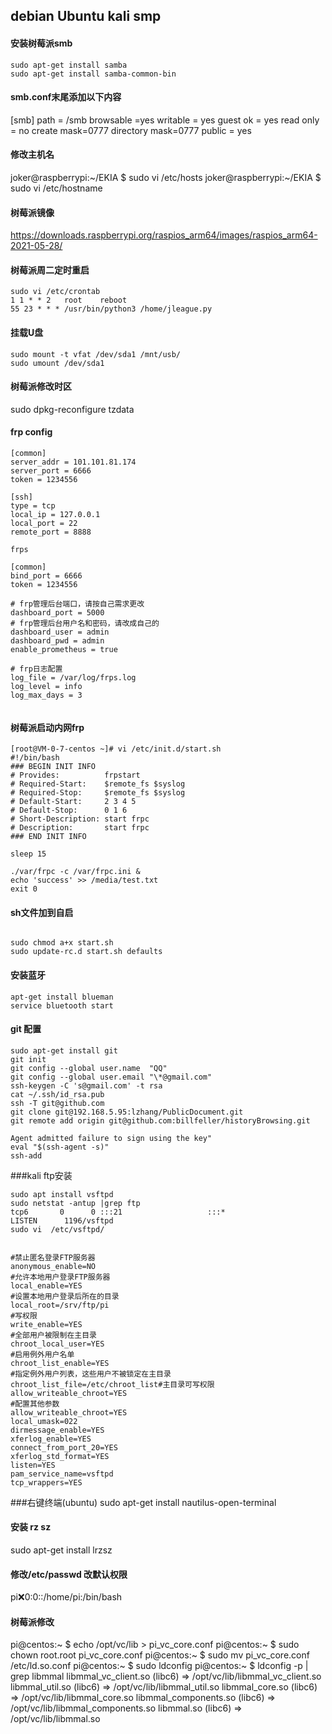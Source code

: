 ## debian Ubuntu kali smp


#### 安装树莓派smb
```
sudo apt-get install samba
sudo apt-get install samba-common-bin
```

#### smb.conf末尾添加以下内容
[smb]
path = /smb
browsable =yes
writable = yes
guest ok = yes
read only = no
create mask=0777
directory mask=0777
public = yes


#### 修改主机名
joker@raspberrypi:~/EKIA $ sudo vi /etc/hosts
joker@raspberrypi:~/EKIA $ sudo vi /etc/hostname


#### 树莓派镜像
https://downloads.raspberrypi.org/raspios_arm64/images/raspios_arm64-2021-05-28/

#### 树莓派周二定时重启
```
sudo vi /etc/crontab
1 1 * * 2   root    reboot
55 23 * * * /usr/bin/python3 /home/jleague.py
```

#### 挂载U盘
```
sudo mount -t vfat /dev/sda1 /mnt/usb/
sudo umount /dev/sda1
```

#### 树莓派修改时区
sudo dpkg-reconfigure tzdata


#### frp config
```frpc
[common]
server_addr = 101.101.81.174
server_port = 6666
token = 1234556 

[ssh]
type = tcp
local_ip = 127.0.0.1
local_port = 22
remote_port = 8888

frps

[common]
bind_port = 6666
token = 1234556 

# frp管理后台端口，请按自己需求更改
dashboard_port = 5000
# frp管理后台用户名和密码，请改成自己的
dashboard_user = admin
dashboard_pwd = admin
enable_prometheus = true

# frp日志配置
log_file = /var/log/frps.log
log_level = info
log_max_days = 3


```

#### 树莓派启动内网frp
```
[root@VM-0-7-centos ~]# vi /etc/init.d/start.sh
#!/bin/bash
### BEGIN INIT INFO
# Provides:          frpstart
# Required-Start:    $remote_fs $syslog
# Required-Stop:     $remote_fs $syslog
# Default-Start:     2 3 4 5
# Default-Stop:      0 1 6
# Short-Description: start frpc
# Description:       start frpc
### END INIT INFO

sleep 15

./var/frpc -c /var/frpc.ini &
echo 'success' >> /media/test.txt
exit 0

```
#### sh文件加到自启
```

sudo chmod a+x start.sh 
sudo update-rc.d start.sh defaults
```


#### 安装蓝牙
```
apt-get install blueman
service bluetooth start
```


#### git 配置
```
sudo apt-get install git  
git init  
git config --global user.name  "QQ"  
git config --global user.email "\*@gmail.com"  
ssh-keygen -C 's@gmail.com' -t rsa  
cat ~/.ssh/id_rsa.pub  
ssh -T git@github.com  
git clone git@192.168.5.95:lzhang/PublicDocument.git  
git remote add origin git@github.com:billfeller/historyBrowsing.git  

Agent admitted failure to sign using the key"  
eval "$(ssh-agent -s)"  
ssh-add
```

###kali ftp安装
```
sudo apt install vsftpd  
sudo netstat -antup |grep ftp
tcp6       0      0 :::21                   :::*                    LISTEN      1196/vsftpd  
sudo vi  /etc/vsftpd/  


#禁止匿名登录FTP服务器
anonymous_enable=NO
#允许本地用户登录FTP服务器
local_enable=YES
#设置本地用户登录后所在的目录
local_root=/srv/ftp/pi
#写权限
write_enable=YES
#全部用户被限制在主目录
chroot_local_user=YES
#启用例外用户名单
chroot_list_enable=YES
#指定例外用户列表，这些用户不被锁定在主目录
chroot_list_file=/etc/chroot_list#主目录可写权限allow_writeable_chroot=YES
#配置其他参数
allow_writeable_chroot=YES
local_umask=022
dirmessage_enable=YES
xferlog_enable=YES
connect_from_port_20=YES
xferlog_std_format=YES
listen=YES
pam_service_name=vsftpd
tcp_wrappers=YES
```

###右键终端(ubuntu)
sudo apt-get install nautilus-open-terminal


#### 安装 rz sz
sudo apt-get install lrzsz


#### 修改/etc/passwd 改默认权限
pi:x:0:0::/home/pi:/bin/bash


#### 树莓派修改 
pi@centos:~ $ echo /opt/vc/lib > pi_vc_core.conf
pi@centos:~ $ sudo chown root.root pi_vc_core.conf
pi@centos:~ $ sudo mv pi_vc_core.conf /etc/ld.so.conf
pi@centos:~ $ sudo ldconfig
pi@centos:~ $ ldconfig -p | grep libmmal
	libmmal_vc_client.so (libc6) => /opt/vc/lib/libmmal_vc_client.so
	libmmal_util.so (libc6) => /opt/vc/lib/libmmal_util.so
	libmmal_core.so (libc6) => /opt/vc/lib/libmmal_core.so
	libmmal_components.so (libc6) => /opt/vc/lib/libmmal_components.so
	libmmal.so (libc6) => /opt/vc/lib/libmmal.so
